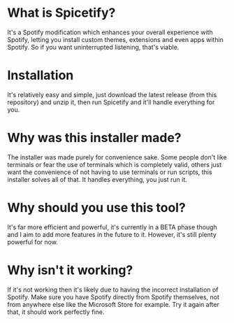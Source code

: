 # What is Spicetify?
It's a Spotify modification which enhances your overall experience with Spotify, letting you install custom themes, extensions and even apps within Spotify. So if you want uninterrupted listening, that's viable.

# Installation
It's relatively easy and simple, just download the latest release (from this repository) and unzip it, then run Spicetify and it'll handle everything for you.

# Why was this installer made?
The installer was made purely for convenience sake. Some people don't like terminals or fear the use of terminals which is completely valid, others just want the convenience of not having to use terminals or run scripts, this installer solves all of that. It handles everything, you just run it.

# Why should you use this tool?
It's far more efficient and powerful, it's currently in a BETA phase though and I aim to add more features in the future to it. However, it's still plenty powerful for now.

# Why isn't it working?
If it's not working then it's likely due to having the incorrect installation of Spotify. Make sure you have Spotify directly from Spotify themselves, not from anywhere else like the Microsoft Store for example. Try it again after that, it should work perfectly fine.
